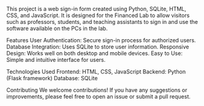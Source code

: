 This project is a web sign-in form created using Python, SQLite, HTML, CSS, and JavaScript. It is designed for the Financed Lab to allow visitors such as professors, students, and teaching assistants to sign in and use the software available on the PCs in the lab.

Features
User Authentication: Secure sign-in process for authorized users.
Database Integration: Uses SQLite to store user information.
Responsive Design: Works well on both desktop and mobile devices.
Easy to Use: Simple and intuitive interface for users.

Technologies Used
Frontend: HTML, CSS, JavaScript
Backend: Python (Flask framework)
Database: SQLite

Contributing
We welcome contributions! If you have any suggestions or improvements, please feel free to open an issue or submit a pull request.
